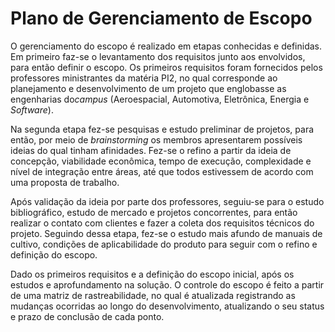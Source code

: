 # Plano de Gerenciamento de Escopo
O gerenciamento do escopo é realizado em etapas conhecidas e definidas. Em primeiro faz-se o levantamento dos requisitos junto aos envolvidos, para então definir o escopo.
Os primeiros requisitos foram fornecidos pelos professores ministrantes da matéria PI2, no qual corresponde ao planejamento e desenvolvimento de um projeto que englobasse as engenharias do*campus* (Aeroespacial, Automotiva, Eletrônica, Energia e *Software*).

Na segunda etapa fez-se pesquisas e estudo preliminar de projetos, para então, por meio de *brainstorming* os membros apresentarem possíveis ideias do qual tinham afinidades. Fez-se o refino a partir da ideia de concepção, viabilidade econômica, tempo de execução, complexidade e nível de integração entre áreas, até que todos estivessem de acordo com uma proposta de trabalho. 

Após validação da ideia por parte dos professores, seguiu-se para o estudo bibliográfico, estudo de mercado e projetos concorrentes, para então realizar o contato com clientes e fazer a coleta dos requisitos técnicos do projeto. Seguindo dessa etapa, fez-se o estudo mais afundo de manuais de cultivo, condições de aplicabilidade do produto para seguir com o refino e definição do escopo. 

Dado os primeiros requisitos e a definição do escopo inicial, após os estudos e aprofundamento na solução. O controle do escopo é feito a partir de uma matriz de rastreabilidade, no qual é atualizada registrando as mudanças ocorridas ao longo do desenvolvimento, atualizando o seu status e prazo de conclusão de cada ponto. 